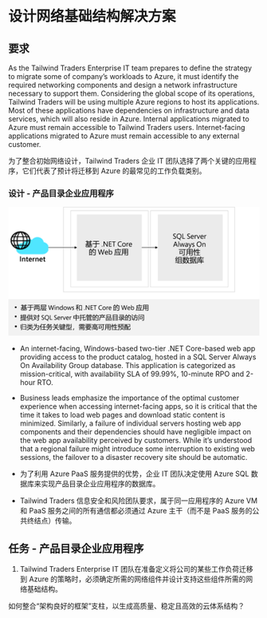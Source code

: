 
# <a name="design-a-network-infrastructure-solution"></a>设计网络基础结构解决方案  

## <a name="requirements"></a>要求

As the Tailwind Traders Enterprise IT team prepares to define the strategy to migrate some of company’s workloads to Azure, it must identify the required networking components and design a network infrastructure necessary to support them. Considering the global scope of its operations, Tailwind Traders will be using multiple Azure regions to host its applications. Most of these applications have dependencies on infrastructure and data services, which will also reside in Azure. Internal applications migrated to Azure must remain accessible to Tailwind Traders users. Internet-facing applications migrated to Azure must remain accessible to any external customer. 

为了整合初始网络设计，Tailwind Traders 企业 IT 团队选择了两个关键的应用程序，它们代表了预计将迁移到 Azure 的最常见的工作负载类别。  

### <a name="design---product-catalog-enterprise-application"></a>设计 - 产品目录企业应用程序

![产品目录体系结构](media/catalog.png)

- An internet-facing, Windows-based two-tier .NET Core-based web app providing access to the product catalog, hosted in a SQL Server Always On Availability Group database. This application is categorized as mission-critical, with availability SLA of 99.99%, 10-minute RPO and 2-hour RTO. 

-   Business leads emphasize the importance of the optimal customer experience when accessing internet-facing apps, so it is critical that the time it takes to load web pages and download static content is minimized. Similarly, a failure of individual servers hosting web app components and their dependencies should have negligible impact on the web app availability perceived by customers. While it’s understood that a regional failure might introduce some interruption to existing web sessions, the failover to a disaster recovery site should be automatic.

- 为了利用 Azure PaaS 服务提供的优势，企业 IT 团队决定使用 Azure SQL 数据库来实现产品目录企业应用程序的数据库。 

- Tailwind Traders 信息安全和风险团队要求，属于同一应用程序的 Azure VM 和 PaaS 服务之间的所有通信都必须通过 Azure 主干（而不是 PaaS 服务的公共终结点）传输。 

## <a name="tasks---product-catalog-enterprise-application"></a>任务 - 产品目录企业应用程序

1. Tailwind Traders Enterprise IT 团队在准备定义将公司的某些工作负荷迁移到 Azure 的策略时，必须确定所需的网络组件并设计支持这些组件所需的网络基础结构。 

如何整合“架构良好的框架”支柱，以生成高质量、稳定且高效的云体系结构？

